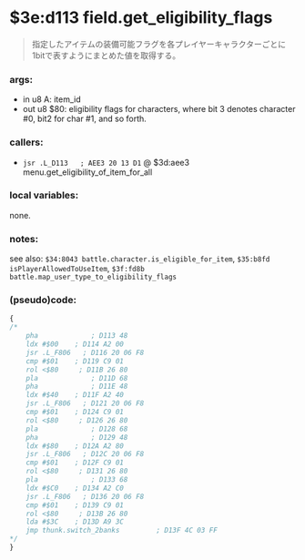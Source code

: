 ﻿
# $3e:d113 field.get_eligibility_flags
> 指定したアイテムの装備可能フラグを各プレイヤーキャラクターごとに1bitで表すようにまとめた値を取得する。

### args:
+	in u8 A: item_id
+	out u8 $80: eligibility flags for characters,
	where bit 3 denotes character #0, bit2 for char #1, and so forth.

### callers:
+	`jsr .L_D113   ; AEE3 20 13 D1` @ $3d:aee3 menu.get_eligibility_of_item_for_all

### local variables:
none.

### notes:
see also:
    `$34:8043 battle.character.is_eligible_for_item`,
    `$35:b8fd isPlayerAllowedToUseItem`,
    `$3f:fd8b battle.map_user_type_to_eligibility_flags`

### (pseudo)code:
```js
{
/*
    pha             ; D113 48
    ldx #$00    ; D114 A2 00
    jsr .L_F806   ; D116 20 06 F8
    cmp #$01    ; D119 C9 01
    rol <$80     ; D11B 26 80
    pla             ; D11D 68
    pha             ; D11E 48
    ldx #$40    ; D11F A2 40
    jsr .L_F806   ; D121 20 06 F8
    cmp #$01    ; D124 C9 01
    rol <$80     ; D126 26 80
    pla             ; D128 68
    pha             ; D129 48
    ldx #$80    ; D12A A2 80
    jsr .L_F806   ; D12C 20 06 F8
    cmp #$01    ; D12F C9 01
    rol <$80     ; D131 26 80
    pla             ; D133 68
    ldx #$C0    ; D134 A2 C0
    jsr .L_F806   ; D136 20 06 F8
    cmp #$01    ; D139 C9 01
    rol <$80     ; D13B 26 80
    lda #$3C    ; D13D A9 3C
	jmp thunk.switch_2banks         ; D13F 4C 03 FF
*/
}
```


